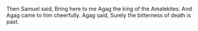Then Samuel said, Bring here to me Agag the king of the Amalekites. And Agag came to him cheerfully. Agag said, Surely the bitterness of death is past.

